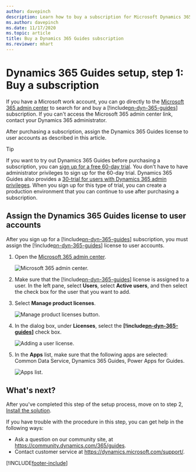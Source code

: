 ```yaml
---
author: davepinch
description: Learn how to buy a subscription for Microsoft Dynamics 365 Guides
ms.author: davepinch
ms.date: 11/17/2020
ms.topic: article
title: Buy a Dynamics 365 Guides subscription
ms.reviewer: mhart
---
```


# Dynamics 365 Guides setup, step 1: Buy a subscription

If you have a Microsoft work account, you can go directly to the [Microsoft 365 admin center](https://admin.microsoft.com/AdminPortal/Home) to search for and buy a [!include[pn-dyn-365-guides](../includes/pn-dyn-365-guides.md)] subscription. If you can't access the Microsoft 365 admin center link, contact your Dynamics 365 administrator.

After purchasing a subscription, assign the Dynamics 365 Guides license to user accounts as described in this article.

> [!TIP]
> If you want to try out Dynamics 365 Guides before purchasing a subscription, you can [sign up for a free 60-day trial](trial-signup.md). You don't have to have administrator privileges to sign up for the 60-day trial. Dynamics 365 Guides also provides a [30-trial for users with Dynamics 365 admin privileges](https://aka.ms/TryGuides). When you sign up for this type of trial, you can create a production environment that you can continue to use after purchasing a subscription. 

## Assign the Dynamics 365 Guides license to user accounts

After you sign up for a [!include[pn-dyn-365-guides](../includes/pn-dyn-365-guides.md)] subscription, you must assign the [!include[pn-dyn-365-guides](../includes/pn-dyn-365-guides.md)] license to user accounts.

1. Open the [Microsoft 365 admin center](https://admin.microsoft.com/AdminPortal/Home).

    ![Microsoft 365 admin center.](media/microsoft-365-admin-center-5.PNG "Microsoft 365 admin center")

2. Make sure that the [!include[pn-dyn-365-guides](../includes/pn-dyn-365-guides.md)] license is assigned to a user. In the left pane, select **Users**, select **Active users**, and then select the check box for the user that you want to add.

3. Select **Manage product licenses**.

    ![Manage product licenses button.](media/manage-product-licenses.PNG "Manage product licenses button")

4. In the dialog box, under **Licenses**, select the **[!include[pn-dyn-365-guides](../includes/pn-dyn-365-guides.md)]** check box.

    ![Adding a user license.](media/guides-license.PNG "Adding a user license")
    
5. In the **Apps** list, make sure that the following apps are selected: Common Data Service, Dynamics 365 Guides, Power Apps for Guides.    
    
    ![Apps list.](media/guides-apps-list.PNG "Apps list")

## What's next?

After you've completed this step of the setup process, move on to step 2, [Install the solution](setup-step-two.md).

If you have trouble with the procedure in this step, you can get help in the following ways:

- Ask a question on our community site, at <https://community.dynamics.com/365/guides>.
- Contact customer service at <https://dynamics.microsoft.com/support/>.


[!INCLUDE[footer-include](../includes/footer-banner.md)]
